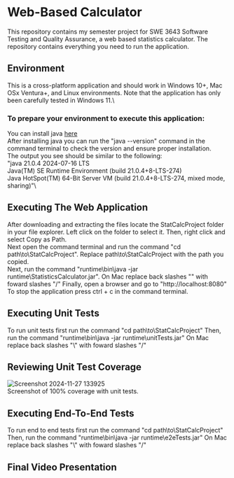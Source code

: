 # Web-Based Calculator
This repository contains my semester project for SWE 3643 Software Testing and Quality Assurance, a web based statistics calculator. The repository contains everything you need to run the application.

  ## Environment
  This is a cross-platform application and should work in Windows 10+, Mac OSx Ventura+, and Linux environments. Note that the application has only been carefully tested in Windows 11.\
  
  ### To prepare your environment to execute this application:
  You can install java [here](https://www.java.com/download/ie_manual.jsp)\
  After installing java you can run the "java --version" command in the command terminal to check the version and ensure proper installation.\
  The output you see should be similar to the following:\
  "java 21.0.4 2024-07-16 LTS\
Java(TM) SE Runtime Environment (build 21.0.4+8-LTS-274)\
Java HotSpot(TM) 64-Bit Server VM (build 21.0.4+8-LTS-274, mixed mode, sharing)"\

## Executing The Web Application
After downloading and extracting the files locate the StatCalcProject folder in your file explorer. Left click on the folder to select it. Then, right click and select Copy as Path.\
Next open the command terminal and run the command "cd path\to\StatCalcProject". Replace path\to\StatCalcProject with the path you copied.\
Next, run the command "runtime\bin\java -jar runtime\StatisticsCalculator.jar". On Mac replace back slashes "\" with foward slashes "/" 
Finally, open a browser and go to "http://localhost:8080"\
To stop the application press ctrl + c in the command terminal.

## Executing Unit Tests
To run unit tests first run the command "cd path\to\StatCalcProject"
Then, run the command "runtime\bin\java -jar runtime\unitTests.jar"
On Mac replace back slashes "\\" with foward slashes "/"

## Reviewing Unit Test Coverage
![Screenshot 2024-11-27 133925](https://github.com/user-attachments/assets/2b59345d-c593-4a53-beb9-ecf08e7a1f49)\
Screenshot of 100% coverage with unit tests.

## Executing End-To-End Tests
To run end to end tests first run the command "cd path\to\StatCalcProject"
Then, run the command "runtime\bin\java -jar runtime\e2eTests.jar"
On Mac replace back slashes "\\" with foward slashes "/"

## Final Video Presentation
